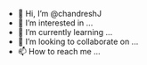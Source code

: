 - 👋 Hi, I’m @chandreshJ
- 👀 I’m interested in ...
- 🌱 I’m currently learning ...
- 💞️ I’m looking to collaborate on ...
- 📫 How to reach me ...

<!---
chandreshJ/chandreshJ is a ✨ special ✨ repository because its `README.md` (this file) appears on your GitHub profile.
You can click the Preview link to take a look at your changes.
--->
